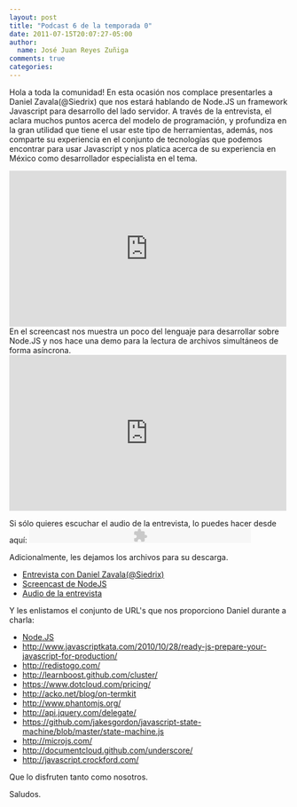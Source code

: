 ```yaml
---
layout: post
title: "Podcast 6 de la temporada 0"
date: 2011-07-15T20:07:27-05:00
author:
  name: José Juan Reyes Zuñiga
comments: true
categories: 
---
```


Hola a toda la comunidad!
En esta ocasión nos complace presentarles a Daniel Zavala(@Siedrix) que nos estará hablando de Node.JS un framework Javascript para desarrollo del lado servidor. A través de la entrevista, el aclara muchos puntos acerca del modelo de programación, y profundiza en la gran utilidad que tiene el usar este tipo de herramientas, además, nos comparte su experiencia en el conjunto de tecnologías que podemos encontrar para usar Javascript y nos platica acerca de su experiencia en México como desarrollador especialista en el tema.

<iframe src="http://player.vimeo.com/video/26493350?color=ff9933" height="281" width="500" frameborder="0"></iframe>
<!-- more -->
En el screencast nos muestra un poco del lenguaje para desarrollar sobre Node.JS y nos hace una demo para la lectura de archivos simultáneos de forma asíncrona.

<iframe src="http://player.vimeo.com/video/26496629?title=0&amp;byline=0&amp;portrait=0&amp;color=ff9933" height="281" width="500" frameborder="0"></iframe>

Si sólo quieres escuchar el audio de la entrevista, lo puedes hacer desde aquí:
<object width="400" height="27" classid="clsid:d27cdb6e-ae6d-11cf-96b8-444553540000" codebase="http://download.macromedia.com/pub/shockwave/cabs/flash/swflash.cab#version=6,0,40,0"><param name="src" value="http://www.google.com/reader/ui/3523697345-audio-player.swf" /><param name="quality" value="best" /><param name="flashvars" value="audioUrl=http://s3.amazonaws.com/media.vivecodigo.org/podcast/temporada0/ViveCodigo00x06_a.mp3" /><embed width="400" height="27" type="application/x-shockwave-flash" src="http://www.google.com/reader/ui/3523697345-audio-player.swf" quality="best" flashvars="audioUrl=http://s3.amazonaws.com/media.vivecodigo.org/podcast/temporada0/ViveCodigo00x06_a.mp3" /></object>

Adicionalmente, les dejamos los archivos para su descarga.
<ul>
  <li><a href="http://s3.amazonaws.com/media.vivecodigo.org/podcast/temporada0/ViveCodigo00x06_a.mov">Entrevista con Daniel Zavala(@Siedrix)</a></li>
  <li><a href="http://s3.amazonaws.com/media.vivecodigo.org/podcast/temporada0/ViveCodigo00x06_b.mov">Screencast de NodeJS</a></li>
  <li><a href="http://s3.amazonaws.com/media.vivecodigo.org/podcast/temporada0/ViveCodigo00x06_a.mp3">Audio de la entrevista</a></li>
</ul>
Y les enlistamos el conjunto de URL's que nos proporciono Daniel durante a charla:
<ul>
  <li><a href="http://nodejs.org/">Node.JS</a></li>
  <li><a href="http://www.javascriptkata.com/2010/10/28/ready-js-prepare-your-javascript-for-production/">http://www.javascriptkata.com/2010/10/28/ready-js-prepare-your-javascript-for-production/</a></li>
  <li><a href="http://redistogo.com/">http://redistogo.com/</a></li>
  <li><a href="http://learnboost.github.com/cluster/">http://learnboost.github.com/cluster/</a></li>
  <li><a href="https://www.dotcloud.com/pricing/">https://www.dotcloud.com/pricing/</a></li>
  <li><a href="http://acko.net/blog/on-termkit">http://acko.net/blog/on-termkit</a></li>
  <li><a href="http://www.phantomjs.org/">http://www.phantomjs.org/</a></li>
  <li><a href="http://api.jquery.com/delegate/">http://api.jquery.com/delegate/</a></li>
  <li><a href="https://github.com/jakesgordon/javascript-state-machine/blob/master/state-machine.js">https://github.com/jakesgordon/javascript-state-machine/blob/master/state-machine.js</a></li>
  <li><a href="http://microjs.com/">http://microjs.com/</a></li>
  <li><a href="http://documentcloud.github.com/underscore/">http://documentcloud.github.com/underscore/</a></li>
  <li><a href="http://javascript.crockford.com/">http://javascript.crockford.com/</a></li>
</ul>
Que lo disfruten tanto como nosotros.

Saludos.